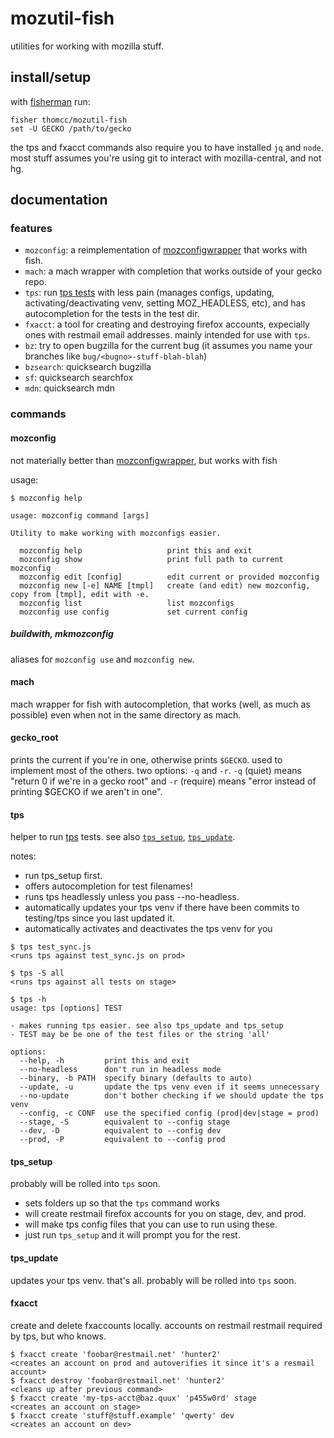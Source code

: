 # mozutil-fish

utilities for working with mozilla stuff.

## install/setup

with [fisherman](https://github.com/fisherman/fisherman) run:

```
fisher thomcc/mozutil-fish
set -U GECKO /path/to/gecko
```

the tps and fxacct commands also require you to have installed `jq` and `node`. most stuff assumes you're using git to interact with mozilla-central, and not hg.

## documentation

### features

- `mozconfig`: a reimplementation of [mozconfigwrapper](https://github.com/ahal/mozconfigwrapper) that works with fish.
- `mach`: a mach wrapper with completion that works outside of your gecko repo.
- `tps`: run [tps tests](https://developer.mozilla.org/en-US/docs/Mozilla/Projects/TPS_Tests) with less pain (manages configs, updating, activating/deactivating venv, setting MOZ_HEADLESS, etc), and has autocompletion for the tests in the test dir.
- `fxacct`: a tool for creating and destroying firefox accounts, expecially ones with restmail email addresses. mainly intended for use with `tps`.
- `bz`: try to open bugzilla for the current bug (it assumes you name your branches like `bug/<bugno>-stuff-blah-blah`)
- `bzsearch`: quicksearch bugzilla
- `sf`: quicksearch searchfox
- `mdn`: quicksearch mdn

### commands

#### mozconfig

not materially better than [mozconfigwrapper](https://github.com/ahal/mozconfigwrapper), but works with fish

usage:

```
$ mozconfig help

usage: mozconfig command [args]

Utility to make working with mozconfigs easier.

  mozconfig help                   print this and exit
  mozconfig show                   print full path to current mozconfig
  mozconfig edit [config]          edit current or provided mozconfig
  mozconfig new [-e] NAME [tmpl]   create (and edit) new mozconfig, copy from [tmpl], edit with -e.
  mozconfig list                   list mozconfigs
  mozconfig use config             set current config

```

##### buildwith, mkmozconfig

aliases for `mozconfig use` and `mozconfig new`.

#### mach

mach wrapper for fish with autocompletion, that works (well, as much as possible) even when not in the same directory as mach.

#### gecko_root

prints the current if you're in one, otherwise prints `$GECKO`. used to implement
most of the others. two options: `-q` and `-r`. `-q` (quiet) means "return 0 if we're in a
gecko root" and `-r` (require) means "error instead of printing $GECKO if we aren't in one".


#### tps

helper to run [tps](https://developer.mozilla.org/en-US/docs/Mozilla/Projects/TPS_Tests) tests. see also [`tps_setup`](#tps_setup), [`tps_update`](#tps_update).

notes:

- run tps_setup first.
- offers autocompletion for test filenames!
- runs tps headlessly unless you pass --no-headless.
- automatically updates your tps venv if there have been commits to testing/tps since you last updated it.
- automatically activates and deactivates the tps venv for you

```
$ tps test_sync.js
<runs tps against test_sync.js on prod>

$ tps -S all
<runs tps against all tests on stage>

$ tps -h
usage: tps [options] TEST

- makes running tps easier. see also tps_update and tps_setup
- TEST may be be one of the test files or the string 'all'

options:
  --help, -h         print this and exit
  --no-headless      don't run in headless mode
  --binary, -b PATH  specify binary (defaults to auto)
  --update, -u       update the tps venv even if it seems unnecessary
  --no-update        don't bother checking if we should update the tps venv
  --config, -c CONF  use the specified config (prod|dev|stage = prod)
  --stage, -S        equivalent to --config stage
  --dev, -D          equivalent to --config dev
  --prod, -P         equivalent to --config prod
```

#### tps_setup

probably will be rolled into `tps` soon.

- sets folders up so that the `tps` command works
- will create restmail firefox accounts for you on stage, dev, and prod.
- will make tps config files that you can use to run using these.
- just run `tps_setup` and it will prompt you for the rest.

#### tps_update

updates your tps venv. that's all. probably will be rolled into `tps` soon.

#### fxacct

create and delete fxaccounts locally. accounts on restmail restmail required by tps, but who knows.

```
$ fxacct create 'foobar@restmail.net' 'hunter2'
<creates an account on prod and autoverifies it since it's a resmail account>
$ fxacct destroy 'foobar@restmail.net' 'hunter2'
<cleans up after previous command>
$ fxacct create 'my-tps-acct@baz.quux' 'p455w0rd' stage
<creates an account on stage>
$ fxacct create 'stuff@stuff.example' 'qwerty' dev
<creates an account on dev>
```
